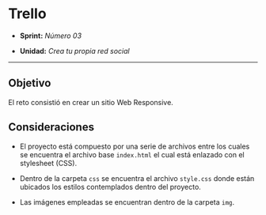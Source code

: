 # Trello

* **Sprint:** _Número 03_

* **Unidad:** _Crea tu propia red social_


***


## Objetivo

El reto consistió en crear un sitio Web Responsive.

## Consideraciones

* El proyecto está compuesto por una serie de archivos entre los cuales se
encuentra el archivo base `index.html` el cual está enlazado con el
stylesheet (CSS).

* Dentro de la carpeta `css` se encuentra el archivo `style.css` donde están 
ubicados los estilos contemplados dentro del proyecto.

* Las imágenes empleadas se encuentran dentro de la carpeta `img`.


